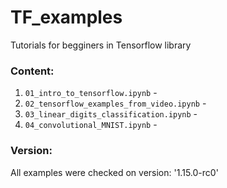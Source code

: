 # TF_examples

Tutorials for begginers in Tensorflow library

### Content:

1. `01_intro_to_tensorflow.ipynb` - 
2. `02_tensorflow_examples_from_video.ipynb` - 
3. `03_linear_digits_classification.ipynb` - 
4. `04_convolutional_MNIST.ipynb` - 

### Version:

All examples were checked on version: '1.15.0-rc0'
